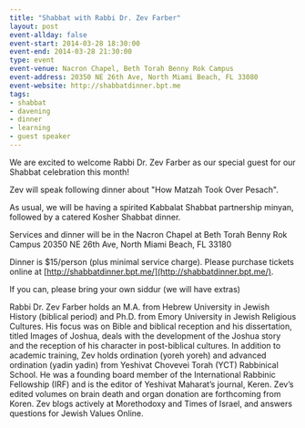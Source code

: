 ```yaml
---
title: "Shabbat with Rabbi Dr. Zev Farber"
layout: post
event-allday: false
event-start: 2014-03-28 18:30:00  
event-end: 2014-03-28 21:30:00
type: event
event-venue: Nacron Chapel, Beth Torah Benny Rok Campus
event-address: 20350 NE 26th Ave, North Miami Beach, FL 33080
event-website: http://shabbatdinner.bpt.me
tags:
- shabbat
- davening
- dinner
- learning
- guest speaker
---
```


We are excited to welcome Rabbi Dr. Zev Farber as our special guest for our Shabbat celebration this month! 

Zev will speak following dinner about "How Matzah Took Over Pesach".

As usual, we will be having a spirited Kabbalat Shabbat partnership minyan, followed by a catered Kosher Shabbat dinner.

Services and dinner will be in the Nacron Chapel at Beth Torah Benny Rok Campus
20350 NE 26th Ave, North Miami Beach, FL 33180

Dinner is $15/person (plus minimal service charge). Please purchase tickets online at [http://shabbatdinner.bpt.me/](http://shabbatdinner.bpt.me/).

If you can, please bring your own siddur (we will have extras)

Rabbi Dr. Zev Farber holds an M.A. from Hebrew University in Jewish History (biblical period) and Ph.D. from Emory University in Jewish Religious Cultures. His focus was on Bible and biblical reception and his dissertation, titled Images of Joshua, deals with the development of the Joshua story and the reception of his character in post-biblical cultures. In addition to academic training, Zev holds ordination (yoreh yoreh) and advanced ordination (yadin yadin) from Yeshivat Chovevei Torah (YCT) Rabbinical School. He was a founding board member of the International Rabbinic Fellowship (IRF) and is the editor of Yeshivat Maharat’s journal, Keren. Zev’s edited volumes on brain death and organ donation are forthcoming from Koren. Zev blogs actively at Morethodoxy and Times of Israel, and answers questions for Jewish Values Online.
